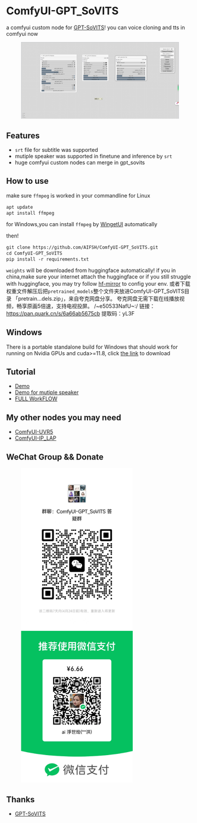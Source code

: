 # ComfyUI-GPT_SoVITS
a comfyui custom node for [GPT-SoVITS](https://github.com/RVC-Boss/GPT-SoVITS)! you can voice cloning and tts in comfyui now
<div>
  <figure>
  <img alt='webpage' src="web.png?raw=true" width="600px"/>
  <figure>
</div>

## Features
- `srt` file for subtitle was supported
- mutiple speaker was supported in finetune and inference by `srt`
- huge comfyui custom nodes can merge in gpt_sovits

## How to use
make sure `ffmpeg` is worked in your commandline
for Linux
```
apt update
apt install ffmpeg
```
for Windows,you can install `ffmpeg` by [WingetUI](https://github.com/marticliment/WingetUI) automatically

then!
```
git clone https://github.com/AIFSH/ComfyUI-GPT_SoVITS.git
cd ComfyUI-GPT_SoVITS
pip install -r requirements.txt
```
`weights` will be downloaded from huggingface automatically! if you in china,make sure your internet attach the huggingface
or if you still struggle with huggingface, you may try follow [hf-mirror](https://hf-mirror.com/) to config your env.
或者下载权重文件解压后把`pretrained_models`整个文件夹放进ComfyUI-GPT_SoVITS目录
「pretrain...dels.zip」，来自夸克网盘分享。
夸克网盘无需下载在线播放视频，畅享原画5倍速，支持电视投屏。
/~e50533NafU~:/
链接：https://pan.quark.cn/s/6a66ab5675cb
提取码：yL3F

## Windows
There is a portable standalone build for Windows that should work for running on Nvidia GPUs and cuda>=11.8,
click [the link](https://www.bilibili.com/video/BV1qx4y1h7T2) to download

## Tutorial
- [Demo](https://www.bilibili.com/video/BV1yC411G7NJ)
- [Demo for mutiple speaker](https://www.bilibili.com/video/BV1QC41137Wq/)
- [FULL WorkFLOW](https://www.bilibili.com/video/BV1pp421D7qa)
## My other nodes you may need
- [ComfyUI-UVR5](https://github.com/AIFSH/ComfyUI-UVR5)
- [ComfyUI-IP_LAP](https://github.com/AIFSH/ComfyUI-IP_LAP)

## WeChat Group && Donate
<div>
  <figure>
  <img alt='Wechat' src="wechat.jpg?raw=true" width="300px"/>
  <img alt='donate' src="donate.jpg?raw=true" width="300px"/>
  <figure>
</div>

## Thanks
- [GPT-SoVITS](https://github.com/RVC-Boss/GPT-SoVITS)
